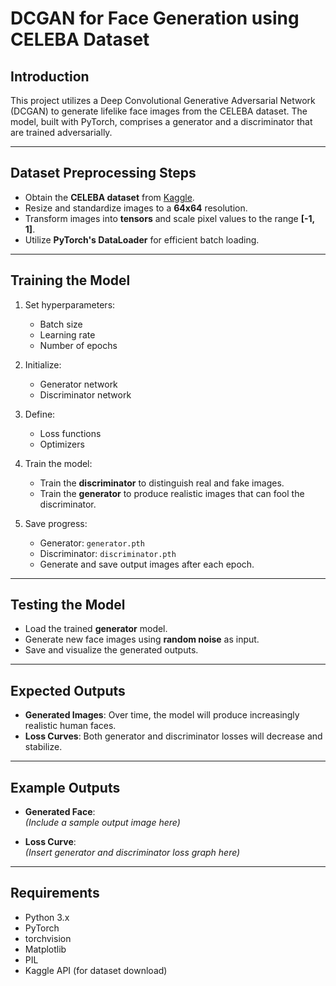 # DCGAN for Face Generation using CELEBA Dataset

## Introduction

This project utilizes a Deep Convolutional Generative Adversarial Network (DCGAN) to generate lifelike face images from the CELEBA dataset. The model, built with PyTorch, comprises a generator and a discriminator that are trained adversarially.

---

## Dataset Preprocessing Steps

- Obtain the **CELEBA dataset** from [Kaggle](https://www.kaggle.com/datasets).
- Resize and standardize images to a **64x64** resolution.
- Transform images into **tensors** and scale pixel values to the range **[-1, 1]**.
- Utilize **PyTorch's DataLoader** for efficient batch loading.

---

## Training the Model

1. Set hyperparameters:
   - Batch size
   - Learning rate
   - Number of epochs

2. Initialize:
   - Generator network
   - Discriminator network

3. Define:
   - Loss functions
   - Optimizers

4. Train the model:
   - Train the **discriminator** to distinguish real and fake images.
   - Train the **generator** to produce realistic images that can fool the discriminator.

5. Save progress:
   - Generator: `generator.pth`
   - Discriminator: `discriminator.pth`
   - Generate and save output images after each epoch.

---

## Testing the Model

- Load the trained **generator** model.
- Generate new face images using **random noise** as input.
- Save and visualize the generated outputs.

---

## Expected Outputs

- **Generated Images**: Over time, the model will produce increasingly realistic human faces.
- **Loss Curves**: Both generator and discriminator losses will decrease and stabilize.

---

## Example Outputs

- **Generated Face**:  
  *(Include a sample output image here)*

- **Loss Curve**:  
  *(Insert generator and discriminator loss graph here)*

---

## Requirements

- Python 3.x  
- PyTorch  
- torchvision  
- Matplotlib  
- PIL  
- Kaggle API (for dataset download)
